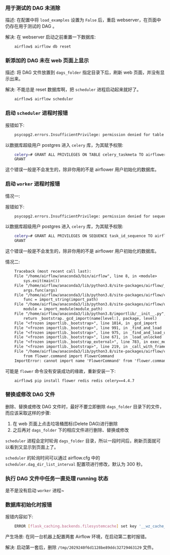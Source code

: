 
### 用于测试的 DAG 未消除

描述:
在配置中将 `load_examples` 设置为 `False` 后，重启 webserver，在页面中仍存在用于测试的 DAG 。

解决:
在 webserver 启动之前重置一下数据库:
```sh
    airflow$ airflow db reset
```


### 新添加的 DAG 未在 web 页面上显示

描述:
将 DAG 文件放置到 `dags_folder` 指定目录下后，刷新 web 页面，并没有显示出来。

解决:
不能总是 reset 数据库啊，把 `scheduler` 进程启动起来就好了。
```sh
    airflow$ airflow scheduler
```


### 启动 `scheduler` 进程时报错

报错如下:
```sh
    psycopg2.errors.InsufficientPrivilege: permission denied for table celery_taskmeta
```

以数据库超级用户 postgres 进入 `celery` 库，为其赋予权限:
```sh
    celery=# GRANT ALL PRIVILEGES ON TABLE celery_taskmeta TO airflower;
    GRANT
```
这个错误一般是不会发生的，除非你用的不是 airflower 用户初始化的数据库。


### 启动 `worker` 进程时报错

情况一:

报错如下:
```sh
    psycopg2.errors.InsufficientPrivilege: permission denied for sequence task_id_sequence
```

以数据库超级用户 postgres 进入 `celery` 库，为其赋予权限:
```sh
    celery=# GRANT ALL PRIVILEGES ON SEQUENCE task_id_sequence TO airflower;
    GRANT
```
这个错误一般是不会发生的，除非你用的不是 airflower 用户初始化的数据库。

情况二:

```txt
    Traceback (most recent call last):
    File "/home/airflow/anaconda3/bin/airflow", line 8, in <module>
        sys.exit(main())
    File "/home/airflow/anaconda3/lib/python3.8/site-packages/airflow/__main__.py", line 40, in main
        args.func(args)
    File "/home/airflow/anaconda3/lib/python3.8/site-packages/airflow/cli/cli_parser.py", line 47, in command
        func = import_string(import_path)
    File "/home/airflow/anaconda3/lib/python3.8/site-packages/airflow/utils/module_loading.py", line 32, in import_string
        module = import_module(module_path)
    File "/home/airflow/anaconda3/lib/python3.8/importlib/__init__.py", line 127, in import_module
        return _bootstrap._gcd_import(name[level:], package, level)
    File "<frozen importlib._bootstrap>", line 1014, in _gcd_import
    File "<frozen importlib._bootstrap>", line 991, in _find_and_load
    File "<frozen importlib._bootstrap>", line 975, in _find_and_load_unlocked
    File "<frozen importlib._bootstrap>", line 671, in _load_unlocked
    File "<frozen importlib._bootstrap_external>", line 783, in exec_module
    File "<frozen importlib._bootstrap>", line 219, in _call_with_frames_removed
    File "/home/airflow/anaconda3/lib/python3.8/site-packages/airflow/cli/commands/celery_command.py", line 29, in <module>
        from flower.command import FlowerCommand
    ImportError: cannot import name 'FlowerCommand' from 'flower.command' (/home/airflow/anaconda3/lib/python3.8/site-packages/flower/command.py)
```

可能是 `flower` 命令没有安装成功的缘故，重新安装一下:
```sh
    airflow$ pip install flower redis redis celery==4.4.7
```


### 替换或修改 DAG 文件

删除、替换或修改 DAG 文件时，最好不要立即删除 `dags_folder` 目录下的文件，而应该采取这样的步骤:
1. 在 web 页面上点击垃圾桶图标(Delete DAG)进行删除
2. 之后再对 `dags_folder` 下的相应文件进行删除、替换或修改

`scheduler` 进程会定时轮询 `dags_folder` 目录，所以一段时间后，刷新页面就可以看到又显示到页面上了。

`scheduler` 的轮询时间可以通过 airflow.cfg 中的 `scheduler.dag_dir_list_interval` 配置项进行修改，默认为 300 秒。

### 执行 DAG 文件中任务一直处理 running 状态

是不是没有启动 `worker` 进程~


### 数据库初始化时报错
 
报错内容如下:
```sh
    ERROR [flask_caching.backends.filesystemcache] set key '__wz_cache_count' -> [Errno 1] Operation not permitted: '/tmp/tmp2zjpe88l.__wz_cache' -> '/tmp/2029240f6d1128be89ddc32729463129'
```

产生场景: 在同一台机器上配置两套 Airflow 环境，在启动第二套时报错。

解决: 启动第一套后，删除 `/tmp/2029240f6d1128be89ddc32729463129` 文件。

